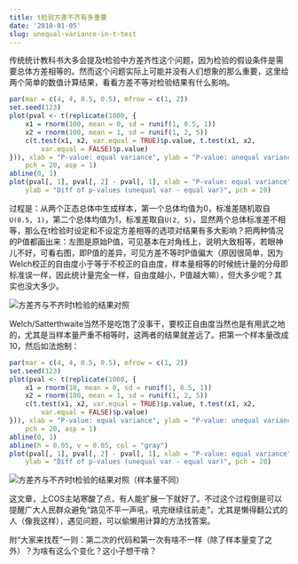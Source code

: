 ```yaml
---
title: t检验方差不齐有多重要
date: '2010-01-05'
slug: unequal-variance-in-t-test
---
```


传统统计教科书大多会提及t检验中方差齐性这个问题，因为检验的假设条件是需要总体方差相等的。然而这个问题实际上可能并没有人们想象的那么重要，这里给两个简单的数值计算结果，看看方差不等对检验结果有什么影响。

```r
par(mar = c(4, 4, 0.5, 0.5), mfrow = c(1, 2))
set.seed(123)
plot(pval <- t(replicate(1000, {
    x1 = rnorm(100, mean = 0, sd = runif(1, 0.5, 1))
    x2 = rnorm(100, mean = 1, sd = runif(1, 2, 5))
    c(t.test(x1, x2, var.equal = TRUE)$p.value, t.test(x1, x2,
        var.equal = FALSE)$p.value)
})), xlab = "P-value: equal variance", ylab = "P-value: unequal variance",
    pch = 20, asp = 1)
abline(0, 1)
plot(pval[, 1], pval[, 2] - pval[, 1], xlab = "P-value: equal variance",
    ylab = "Diff of p-values (unequal var - equal var)", pch = 20)
```

过程是：从两个正态总体中生成样本，第一个总体均值为0，标准差随机取自`U(0.5, 1)`，第二个总体均值为1，标准差取自`U(2, 5)`，显然两个总体标准差不相等，那么在t检验时设定和不设定方差相等的选项对结果有多大影响？把两种情况的P值都画出来：左图是原始P值，可见基本在对角线上，说明大致相等，若眼神儿不好，可看右图，即P值的差异，可见方差不等时P值偏大（原因很简单，因为Welch校正的自由度小于等于不校正的自由度，样本量相等的时候统计量的分母即标准误一样，因此统计量完全一样，自由度越小，P值越大嘛），但大多少呢？其实也没大多少。

![方差齐与不齐时t检验的结果对照](http://i.imgur.com/qbDNNBn.png)

Welch/Satterthwaite当然不是吃饱了没事干，要校正自由度当然也是有用武之地的，尤其是当样本量严重不相等时，这两者的结果就差远了。把第一个样本量改成10，然后如法炮制：

```r
par(mar = c(4, 4, 0.5, 0.5), mfrow = c(1, 2))
set.seed(123)
plot(pval <- t(replicate(1000, {
    x1 = rnorm(10, mean = 0, sd = runif(1, 0.5, 1))
    x2 = rnorm(100, mean = 1, sd = runif(1, 2, 5))
    c(t.test(x1, x2, var.equal = TRUE)$p.value, t.test(x1, x2,
        var.equal = FALSE)$p.value)
})), xlab = "P-value: equal variance", ylab = "P-value: unequal variance",
    pch = 20, asp = 1)
abline(0, 1)
abline(h = 0.05, v = 0.05, col = "gray")
plot(pval[, 1], pval[, 2] - pval[, 1], xlab = "P-value: equal variance",
    ylab = "Diff of p-values (unequal var - equal var)", pch = 20)
```

![方差齐与不齐时t检验的结果对照（样本量不同）](http://i.imgur.com/1daOT3m.png)

这文章，上COS主站寒酸了点，有人能扩展一下就好了。不过这个过程倒是可以提醒广大人民群众避免“路见不平一声吼，吼完继续往前走”，尤其是懒得翻公式的人（像我这样），遇见问题，可以偷懒用计算的方法找答案。

附“大家来找茬”一则：第二次的代码和第一次有啥不一样（除了样本量变了之外）？为啥有这么个变化？这小子想干啥？
